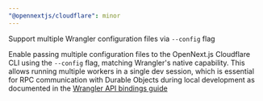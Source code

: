 ```yaml
---
"@opennextjs/cloudflare": minor
---
```


Support multiple Wrangler configuration files via `--config` flag

Enable passing multiple configuration files to the OpenNext.js Cloudflare CLI
using the `--config` flag, matching Wrangler's native capability. This allows
running multiple workers in a single dev session, which is essential for RPC
communication with Durable Objects during local development as documented in the
[Wrangler API bindings guide](https://developers.cloudflare.com/workers/wrangler/api/#supported-bindings)
